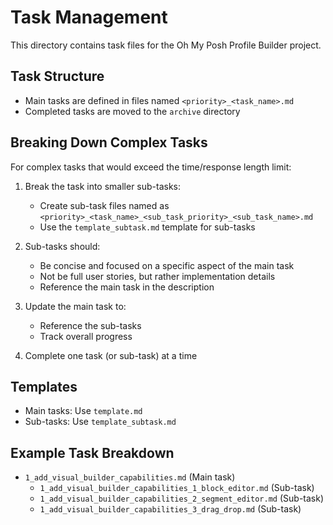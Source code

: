 # Task Management

This directory contains task files for the Oh My Posh Profile Builder project.

## Task Structure

- Main tasks are defined in files named `<priority>_<task_name>.md`
- Completed tasks are moved to the `archive` directory

## Breaking Down Complex Tasks

For complex tasks that would exceed the time/response length limit:

1. Break the task into smaller sub-tasks:
   - Create sub-task files named as `<priority>_<task_name>_<sub_task_priority>_<sub_task_name>.md`
   - Use the `template_subtask.md` template for sub-tasks

2. Sub-tasks should:
   - Be concise and focused on a specific aspect of the main task
   - Not be full user stories, but rather implementation details
   - Reference the main task in the description

3. Update the main task to:
   - Reference the sub-tasks
   - Track overall progress

4. Complete one task (or sub-task) at a time

## Templates

- Main tasks: Use `template.md`
- Sub-tasks: Use `template_subtask.md`

## Example Task Breakdown

- `1_add_visual_builder_capabilities.md` (Main task)
  - `1_add_visual_builder_capabilities_1_block_editor.md` (Sub-task)
  - `1_add_visual_builder_capabilities_2_segment_editor.md` (Sub-task)
  - `1_add_visual_builder_capabilities_3_drag_drop.md` (Sub-task)
